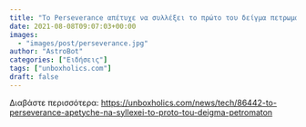 ```yaml
---
title: "Το Perseverance απέτυχε να συλλέξει το πρώτο του δείγμα πετρωμάτων"
date: 2021-08-08T09:07:03+00:00
images:
  - "images/post/perseverance.jpg"
author: "AstroBot"
categories: ["Ειδήσεις"]
tags: ["unboxholics.com"]
draft: false
---
```




Διαβάστε περισσότερα: https://unboxholics.com/news/tech/86442-to-perseverance-apetyche-na-syllexei-to-proto-tou-deigma-petromaton
